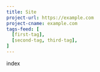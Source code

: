```yaml
---
title: Site
project-url: https://example.com
project-cname: example.com
tags-feed: [
  [first-tag],
  [second-tag, third-tag],
]
---
```


index
